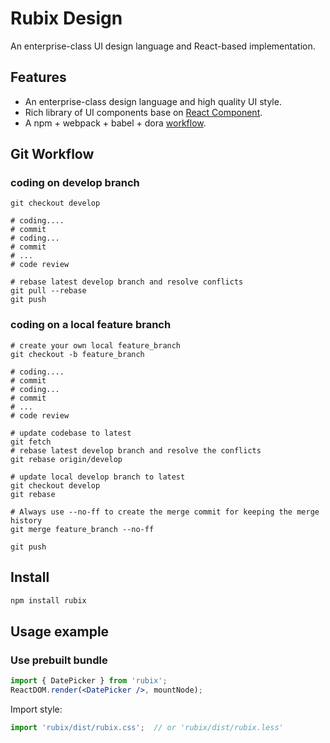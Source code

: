 # Rubix Design 

An enterprise-class UI design language and React-based implementation.

## Features

- An enterprise-class design language and high quality UI style.
- Rich library of UI components base on [React Component](http://react-component.github.io/badgeboard/).
- A npm + webpack + babel + dora [workflow](http://ant-tool.github.io/index.html).

## Git Workflow

### coding on develop branch

```
git checkout develop

# coding....
# commit
# coding...
# commit
# ...
# code review

# rebase latest develop branch and resolve conflicts
git pull --rebase
git push
```

### coding on a local feature branch

```
# create your own local feature_branch
git checkout -b feature_branch

# coding....
# commit
# coding...
# commit
# ...
# code review

# update codebase to latest
git fetch
# rebase latest develop branch and resolve the conflicts
git rebase origin/develop

# update local develop branch to latest
git checkout develop
git rebase

# Always use --no-ff to create the merge commit for keeping the merge history
git merge feature_branch --no-ff

git push

```



## Install

```bash
npm install rubix
```

## Usage example

### Use prebuilt bundle

```jsx
import { DatePicker } from 'rubix';
ReactDOM.render(<DatePicker />, mountNode);
```

Import style:

```jsx
import 'rubix/dist/rubix.css';  // or 'rubix/dist/rubix.less'
```



